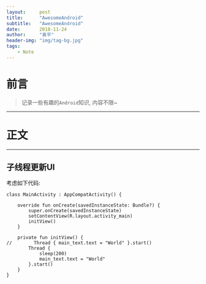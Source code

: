 ```yaml
---
layout:     post
title:      "AwesomeAndroid"
subtitle:   "AwesomeAndroid"
date:       2018-11-24
author:     "袁平"
header-img: "img/tag-bg.jpg"
tags:
    - Note
---
```



# 前言

> 记录一些有趣的`Android`知识, 内容不限~

--------------------

# 正文

-----------------

## 子线程更新UI

考虑如下代码:

```
class MainActivity : AppCompatActivity() {

    override fun onCreate(savedInstanceState: Bundle?) {
        super.onCreate(savedInstanceState)
        setContentView(R.layout.activity_main)
        initView()
    }

    private fun initView() {
//        Thread { main_text.text = "World" }.start()
        Thread {
            sleep(200)
            main_text.text = "World"
        }.start()
    }
}
```
